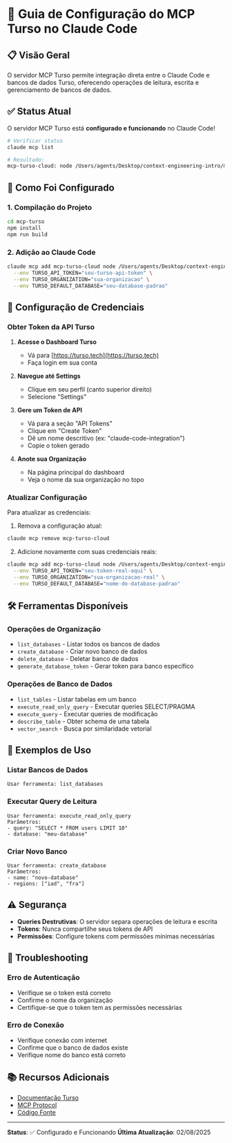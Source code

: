 # 🚀 Guia de Configuração do MCP Turso no Claude Code

## 📋 Visão Geral

O servidor MCP Turso permite integração direta entre o Claude Code e bancos de dados Turso, oferecendo operações de leitura, escrita e gerenciamento de bancos de dados.

## ✅ Status Atual

O servidor MCP Turso está **configurado e funcionando** no Claude Code! 

```bash
# Verificar status
claude mcp list

# Resultado:
mcp-turso-cloud: node /Users/agents/Desktop/context-engineering-intro/mcp-turso/dist/index.js - ✓ Connected
```

## 🔧 Como Foi Configurado

### 1. Compilação do Projeto
```bash
cd mcp-turso
npm install
npm run build
```

### 2. Adição ao Claude Code
```bash
claude mcp add mcp-turso-cloud node /Users/agents/Desktop/context-engineering-intro/mcp-turso/dist/index.js \
  --env TURSO_API_TOKEN="seu-turso-api-token" \
  --env TURSO_ORGANIZATION="sua-organizacao" \
  --env TURSO_DEFAULT_DATABASE="seu-database-padrao"
```

## 🔑 Configuração de Credenciais

### Obter Token da API Turso

1. **Acesse o Dashboard Turso**
   - Vá para [https://turso.tech](https://turso.tech)
   - Faça login em sua conta

2. **Navegue até Settings**
   - Clique em seu perfil (canto superior direito)
   - Selecione "Settings"

3. **Gere um Token de API**
   - Vá para a seção "API Tokens"
   - Clique em "Create Token"
   - Dê um nome descritivo (ex: "claude-code-integration")
   - Copie o token gerado

4. **Anote sua Organização**
   - Na página principal do dashboard
   - Veja o nome da sua organização no topo

### Atualizar Configuração

Para atualizar as credenciais:

1. Remova a configuração atual:
```bash
claude mcp remove mcp-turso-cloud
```

2. Adicione novamente com suas credenciais reais:
```bash
claude mcp add mcp-turso-cloud node /Users/agents/Desktop/context-engineering-intro/mcp-turso/dist/index.js \
  --env TURSO_API_TOKEN="seu-token-real-aqui" \
  --env TURSO_ORGANIZATION="sua-organizacao-real" \
  --env TURSO_DEFAULT_DATABASE="nome-do-database-padrao"
```

## 🛠️ Ferramentas Disponíveis

### Operações de Organização
- `list_databases` - Listar todos os bancos de dados
- `create_database` - Criar novo banco de dados
- `delete_database` - Deletar banco de dados
- `generate_database_token` - Gerar token para banco específico

### Operações de Banco de Dados
- `list_tables` - Listar tabelas em um banco
- `execute_read_only_query` - Executar queries SELECT/PRAGMA
- `execute_query` - Executar queries de modificação
- `describe_table` - Obter schema de uma tabela
- `vector_search` - Busca por similaridade vetorial

## 📝 Exemplos de Uso

### Listar Bancos de Dados
```
Usar ferramenta: list_databases
```

### Executar Query de Leitura
```
Usar ferramenta: execute_read_only_query
Parâmetros:
- query: "SELECT * FROM users LIMIT 10"
- database: "meu-database"
```

### Criar Novo Banco
```
Usar ferramenta: create_database
Parâmetros:
- name: "novo-database"
- regions: ["iad", "fra"]
```

## ⚠️ Segurança

- **Queries Destrutivas**: O servidor separa operações de leitura e escrita
- **Tokens**: Nunca compartilhe seus tokens de API
- **Permissões**: Configure tokens com permissões mínimas necessárias

## 🐛 Troubleshooting

### Erro de Autenticação
- Verifique se o token está correto
- Confirme o nome da organização
- Certifique-se que o token tem as permissões necessárias

### Erro de Conexão
- Verifique conexão com internet
- Confirme que o banco de dados existe
- Verifique nome do banco está correto

## 📚 Recursos Adicionais

- [Documentação Turso](https://docs.turso.tech)
- [MCP Protocol](https://modelcontextprotocol.io)
- [Código Fonte](https://github.com/diegofornalha/mcp-turso-cloud)

---

**Status**: ✅ Configurado e Funcionando
**Última Atualização**: 02/08/2025